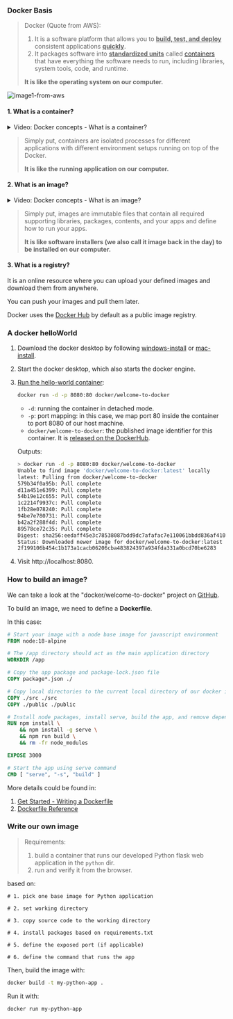 ### Docker Basis

> Docker (Quote from AWS):
>
> 1. It is a software platform that allows you to **<u>build, test, and deploy</u>** consistent applications **<u>quickly</u>**.
> 2. It packages software into **<u>standardized units</u>** called [containers](https://aws.amazon.com/containers/) that have everything the software needs to run, including libraries, system tools, code, and runtime.
>
> **It is like the operating system on our computer.**

![image1-from-aws](./image//image-20250121115255459 PM.png)

#### 1. What is a container?

<details>
<summary>Video: Docker concepts - What is a container? </summary>
<iframe width="896" height="488" src="https://www.youtube.com/embed/W1kWqFkiu7k" title="Docker concepts - What is a container?" frameborder="0" allow="accelerometer; autoplay; clipboard-write; encrypted-media; gyroscope; picture-in-picture; web-share" referrerpolicy="strict-origin-when-cross-origin" allowfullscreen></iframe>
</details>

>  Simply put, containers are isolated processes for different applications with different environment setups running on top of the Docker. 
>
>  **It is like the running application on our computer.**

#### 2. What is an image?

<details>
<summary>Video: Docker concepts - What is an image? </summary>
<iframe width="896" height="488" src="https://www.youtube.com/embed/NyvT9REqLe4" title="Docker concepts - What is an image?" frameborder="0" allow="accelerometer; autoplay; clipboard-write; encrypted-media; gyroscope; picture-in-picture; web-share" referrerpolicy="strict-origin-when-cross-origin" allowfullscreen></iframe>
</details>

> Simply put, images are immutable files that contain all required supporting libraries, packages, contents, and your apps and define how to run your apps.
>
> **It is like software installers (we also call it image back in the day) to be installed on our computer.**

#### 3. What is a registry?

It is an online resource where you can upload your defined images and download them from anywhere.

You can push your images and pull them later.

Docker uses the [Docker Hub](https://hub.docker.com/?_gl=1*r6gvh7*_gcl_au*MTc4NTExMTkxNC4xNzM2NDc3NjU1*_ga*MTQwMTQ4NDU2MC4xNzM2MTg5MDQ0*_ga_XJWPQMJYHQ*MTczNzUxOTk5MS44LjEuMTczNzUyNDEzMC41OS4wLjA.) by default as a public image registry.

### A docker helloWorld

1. Download the docker desktop by following [windows-install](https://docs.docker.com/desktop/setup/install/windows-install/) or [mac-install](https://docs.docker.com/desktop/setup/install/mac-install/).

2. Start the docker desktop, which also starts the docker engine.

3. [Run the hello-world container](https://docs.docker.com/get-started/introduction/get-docker-desktop/):

   ```bash
   docker run -d -p 8080:80 docker/welcome-to-docker
   ```

   - `-d`: running the container in detached mode.
   - `-p`: port mapping: in this case, we map port 80 inside the container to port 8080 of our host machine.
   - `docker/welcome-to-docker`: the published image identifier for this container. It is [released on the DockerHub](docker/welcome-to-docker).

   Outputs:

   ```bash
   > docker run -d -p 8080:80 docker/welcome-to-docker
   Unable to find image 'docker/welcome-to-docker:latest' locally
   latest: Pulling from docker/welcome-to-docker
   579b34f0a95b: Pull complete
   d11a451e6399: Pull complete
   54b19e12c655: Pull complete
   1c2214f9937c: Pull complete
   1fb28e078240: Pull complete
   94be7e780731: Pull complete
   b42a2f288f4d: Pull complete
   89578ce72c35: Pull complete
   Digest: sha256:eedaff45e3c78538087bdd9dc7afafac7e110061bbdd836af4104b10f10ab693
   Status: Downloaded newer image for docker/welcome-to-docker:latest
   2f199106b454c1b173a1cacb06206cba483824397a934fda331a0bcd70be6283
   ```

4. Visit http://localhost:8080.

### How to build an image?

We can take a look at the "docker/welcome-to-docker" project on [GitHub](https://github.com/docker/welcome-to-docker/blob/main/Dockerfile).

To build an image, we need to define a **Dockerfile**.

In this case:

```dockerfile
# Start your image with a node base image for javascript environment
FROM node:18-alpine

# The /app directory should act as the main application directory
WORKDIR /app

# Copy the app package and package-lock.json file
COPY package*.json ./

# Copy local directories to the current local directory of our docker image (/app)
COPY ./src ./src
COPY ./public ./public

# Install node packages, install serve, build the app, and remove dependencies at the end
RUN npm install \
    && npm install -g serve \
    && npm run build \
    && rm -fr node_modules

EXPOSE 3000

# Start the app using serve command
CMD [ "serve", "-s", "build" ]
```

More details could be found in:

1. [Get Started - Writing a Dockerfile](https://docs.docker.com/get-started/docker-concepts/building-images/writing-a-dockerfile/)
2. [Dockerfile Reference](https://docs.docker.com/reference/dockerfile/)

### Write our own image

> Requirements:
>
> 1. build a container that runs our developed Python flask web application in the `python` dir.
> 2. run and verify it from the browser.

based on:

```docker
# 1. pick one base image for Python application

# 2. set working directory

# 3. copy source code to the working directory

# 4. install packages based on requirements.txt

# 5. define the exposed port (if applicable)

# 6. define the command that runs the app
```

Then, build the image with:

```bash
docker build -t my-python-app .
```

Run it with:

```bash
docker run my-python-app
```
